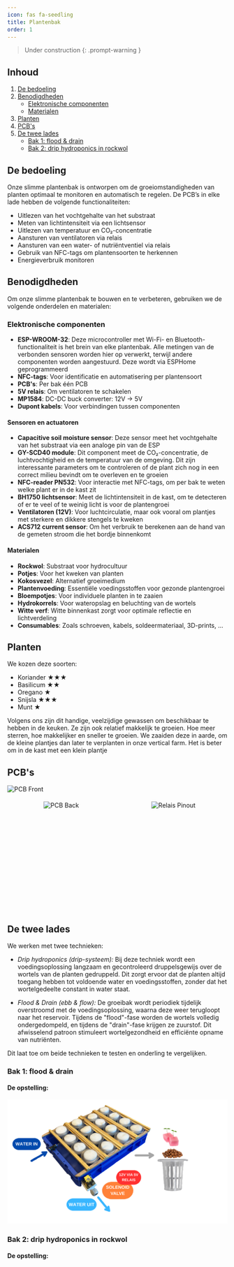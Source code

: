 ```yaml
---
icon: fas fa-seedling
title: Plantenbak
order: 1
---
```


> Under construction
{: .prompt-warning }

## Inhoud
1. [De bedoeling](#de-bedoeling)
2. [Benodigdheden](#benodigdheden)
   - [Elektronische componenten](#elektronische-componenten)
   - [Materialen](#materialen)
3. [Planten](#planten)
4. [PCB's](#pcbs)
5. [De twee lades](#de-twee-lades)
   - [Bak 1: flood & drain](#bak-1-flood--drain)
   - [Bak 2: drip hydroponics in rockwol](#bak-2-drip-hydroponics-in-rockwol)

## De bedoeling
Onze slimme plantenbak is ontworpen om de groeiomstandigheden van planten optimaal te monitoren en automatisch te regelen. De PCB’s in elke lade hebben de volgende functionaliteiten:

- Uitlezen van het vochtgehalte van het substraat
- Meten van lichtintensiteit via een lichtsensor
- Uitlezen van temperatuur en CO₂-concentratie
- Aansturen van ventilatoren via relais
- Aansturen van een water- of nutriëntventiel via relais
- Gebruik van NFC-tags om plantensoorten te herkennen
- Energieverbruik monitoren

## Benodigdheden
Om onze slimme plantenbak te bouwen en te verbeteren, gebruiken we de volgende onderdelen en materialen:

### Elektronische componenten
- **ESP-WROOM-32**:
Deze microcontroller met Wi-Fi- en Bluetooth-functionaliteit is het brein van elke plantenbak. Alle metingen van de verbonden sensoren worden hier op verwerkt, terwijl andere componenten worden aangestuurd. Deze wordt via ESPHome geprogrammeerd
- **NFC-tags**: Voor identificatie en automatisering per plantensoort
- **PCB's**: Per bak één PCB
- **5V relais**: Om ventilatoren te schakelen
- **MP1584**: DC-DC buck converter: 12V → 5V
- **Dupont kabels**: Voor verbindingen tussen componenten


#### Sensoren en actuatoren
- **Capacitive soil moisture sensor**: Deze sensor meet het vochtgehalte van het substraat via een analoge pin van de ESP
- **GY-SCD40 module**: Dit component meet de CO₂-concentratie, de luchtvochtigheid en de temperatuur van de omgeving. Dit zijn interessante parameters om te controleren of de plant zich nog in een correct milieu bevindt om te overleven en te groeien
- **NFC-reader PN532**: Voor interactie met NFC-tags, om per bak te weten welke plant er in de kast zit
- **BH1750 lichtsensor**: Meet de lichtintensiteit in de kast, om te detecteren of er te veel of te weinig licht is voor de plantengroei
- **Ventilatoren (12V)**: Voor luchtcirculatie, maar ook vooral om plantjes met sterkere en dikkere stengels te kweken
- **ACS712 current sensor**: Om het verbruik te berekenen aan de hand van de gemeten stroom die het bordje binnenkomt

#### Materialen
- **Rockwol**: Substraat voor hydrocultuur
- **Potjes**: Voor het kweken van planten
- **Kokosvezel**: Alternatief groeimedium
- **Plantenvoeding**: Essentiële voedingsstoffen voor gezonde plantengroei
- **Bloempotjes**: Voor individuele planten in te zaaien
- **Hydrokorrels**: Voor wateropslag en beluchting van de wortels
- **Witte verf**: Witte binnenkast zorgt voor optimale reflectie en lichtverdeling
- **Consumables**: Zoals schroeven, kabels, soldeermateriaal, 3D-prints, ...

## Planten
We kozen deze soorten:

- Koriander ★★★
- Basilicum ★★
- Oregano ★
- Snijsla ★★★
- Munt ★

Volgens ons zijn dit handige, veelzijdige gewassen om beschikbaar te hebben in de keuken. Ze zijn ook relatief makkelijk te groeien. Hoe meer sterren, hoe makkelijker en sneller te groeien.
We zaaiden deze in aarde, om de kleine plantjes dan later te verplanten in onze vertical farm. Het is beter om in de kast met een klein plantje

## PCB's 
<!-- Bovenste afbeelding over volledige breedte -->
<div style="display: flex; justify-content: center; width: 100%; margin-bottom: 20px;">
  <img src="{{ site.baseurl }}/assets/img/Plantenbak/pb2_front.png" alt="PCB Front" style="width: 100%; max-width: 1000px; height: auto; object-fit: contain;">
</div>

<!-- Onderste twee afbeeldingen naast elkaar met gelijke hoogte -->
<div style="display: flex; justify-content: center; align-items: flex-start; width: 100%; gap: 10px;">
  <div style="flex: 1; display: flex; justify-content: center;">
    <img src="{{ site.baseurl }}/assets/img/Plantenbak/pb_back.png" alt="PCB Back" style="height: 250px; width: auto; object-fit: contain;">
  </div>
  <div style="flex: 1; display: flex; justify-content: center;">
    <img src="{{ site.baseurl }}/assets/img/Plantenbak/relais_pinout.png" alt="Relais Pinout" style="height: 250px; width: auto; object-fit: contain;">
  </div>
</div>


## De twee lades
We werken met twee technieken:
- *Drip hydroponics (drip-systeem):* Bij deze techniek wordt een voedingsoplossing langzaam en gecontroleerd druppelsgewijs over de wortels van de planten gedruppeld. Dit zorgt ervoor dat de planten altijd toegang hebben tot voldoende water en voedingsstoffen, zonder dat het wortelgedeelte constant in water staat.

- *Flood & Drain (ebb & flow):* De groeibak wordt periodiek tijdelijk overstroomd met de voedingsoplossing, waarna deze weer terugloopt naar het reservoir. Tijdens de "flood"-fase worden de wortels volledig ondergedompeld, en tijdens de "drain"-fase krijgen ze zuurstof. Dit afwisselend patroon stimuleert wortelgezondheid en efficiënte opname van nutriënten.
  
Dit laat toe om beide technieken te testen en onderling te vergelijken.

### Bak 1: flood & drain
#### De opstelling:

<img src="/assets/img/Plantenbak/bak_water.png" alt="bak met water">

### Bak 2: drip hydroponics in rockwol
#### De opstelling:

